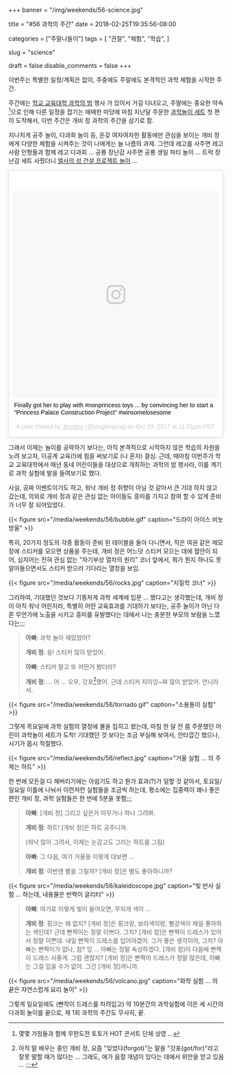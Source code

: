 +++
banner = "/img/weekends/56-science.jpg"

title = "#56 과학의 주간"
date = 2018-02-25T19:35:56-08:00

categories = ["주말나들이"]
tags = [
    "관찰",
    "체험",
    "학습",
]

slug = "science"

draft = false
disable_comments = false
+++

이번주는 특별한 일정/계획은 없이, 주중에도 주말에도 본격적인 과학 체험을
시작한 주간.

<!--more-->

주간에는 [학교 교육대학 과학의
밤](https://ed.stanford.edu/events/community-science-night-gse-0) 행사
가 있어서 거길 다녀오고, 주말에는 중요한 약속[^1]으로 인해 다른 일정을 잡기는
애매한 마당에 마침 지난달 주문한 [과학놀이
세트](http://www.theyoungscientistsclub.com/cliffordthebigreddog/) 첫 편이
도착해서, 이번 주간은 개비 정 과학의 주간을 삼기로 함.

[^1]: 몇몇 가정들과 함께 무한도전 토토가 HOT 콘서트 단체 상영 …

지나치게 공주 놀이, 다과회 놀이 등, 온갖 여자여자한 활동에만 관심을 보이는
개비 정에게 다양한 체험을 시켜주는 것이 나에게는 늘 나름의 과제.
그런데 레고를 사주면 레고 사람 인형들과 함께 레고 다과회 …
공룡 장난감 사주면 공룡 생일 파티 놀이 …
트럭 장난감 세트 사줬더니 [엘사의 성 건설 프로젝트
놀이](https://www.instagram.com/p/Ba3IIqFHjy6/) …

<blockquote class="instagram-media" data-instgrm-captioned
  data-instgrm-permalink="https://www.instagram.com/p/Ba3IIqFHjy6/"
  data-instgrm-version="8"
  style="background:#FFF;border:0;border-radius:3px;box-shadow:0 0 1px 0 rgba(0,0,0,0.5),0 1px 10px 0 rgba(0,0,0,0.15);margin: 1px;max-width:658px;padding:0;width:99.375%;width:-webkit-calc(100% - 5px);width:calc(100% - 5px);">
  <div style="padding:8px;">
  <div style="background:#F8F8F8;line-height:0;margin-top:40px;padding:50% 0;text-align:center;width:100%;">
  <div style="background:url(data:image/png;base64,iVBORw0KGgoAAAANSUhEUgAAACwAAAAsCAMAAAApWqozAAAABGdBTUEAALGPC/xhBQAAAAFzUkdCAK7OHOkAAAAMUExURczMzPf399fX1+bm5mzY9AMAAADiSURBVDjLvZXbEsMgCES5/P8/t9FuRVCRmU73JWlzosgSIIZURCjo/ad+EQJJB4Hv8BFt+IDpQoCx1wjOSBFhh2XssxEIYn3ulI/6MNReE07UIWJEv8UEOWDS88LY97kqyTliJKKtuYBbruAyVh5wOHiXmpi5we58Ek028czwyuQdLKPG1Bkb4NnM+VeAnfHqn1k4+GPT6uGQcvu2h2OVuIf/gWUFyy8OWEpdyZSa3aVCqpVoVvzZZ2VTnn2wU8qzVjDDetO90GSy9mVLqtgYSy231MxrY6I2gGqjrTY0L8fxCxfCBbhWrsYYAAAAAElFTkSuQmCC);display:block;height:44px;margin:0 auto -44px;position:relative;top:-22px;width:44px;"></div>
  </div>
  <p style="margin:8px 0 0 0;padding:0 4px;"><a href="https://www.instagram.com/p/Ba3IIqFHjy6/" style="color:#000;font-family:Arial,sans-serif;font-size:14px;font-style:normal;font-weight:normal;line-height:17px;text-decoration:none;word-wrap:break-word;" target="_blank">Finally got her to play with #nonprincess toys ... by convincing her to start a &#34;Princess Palace Construction Project&#34; #winsomelosesome</a></p>
  <p style="color:#c9c8cd;font-family:Arial,sans-serif;font-size:14px;line-height:17px;margin-bottom:0;margin-top:8px;overflow:hidden;padding:8px 0 7px;text-align:center;text-overflow:ellipsis;white-space:nowrap;">A post shared by <a href="https://www.instagram.com/jongbinjung/"
  style="color:#c9c8cd;font-family:Arial,sans-serif;font-size:14px;font-style:normal;font-weight:normal;line-height:17px;" target="_blank"> Jongbin</a> (@jongbinjung) on <time style="font-family:Arial,sans-serif;font-size:14px;line-height:17px;" datetime="2017-10-30T06:01:49+00:00">Oct 29, 2017 at 11:01pm PDT</time></p>
  </div>
</blockquote><script async defer src="//www.instagram.com/embed.js"></script>

그래서 이제는 놀이를 공략하기 보다는, 아직 본격적으로 시작하지 않은 학습의
차원을 노려 보고자, 이공계 교육(!)에 힘을 써보기로 (나 혼자) 결심.
근데, 때마침 이번주가 학교 교육대학에서 매년 동네 어린이들을 대상으로 개최하는
과학의 밤 행사라, 이를 계기로 과학 실험에 발을 들여보기로 했다.

사실, 공짜 이벤트이기도 하고, 워낙 개비 정 취향이 아닐 것 같아서 큰 기대 하지
않고 갔는데, 의외로 개비 정과 같은 관심 없는 아이들도 흥미를 가지고 참여
할 수 있게 준비가 너무 잘 되어있었다.

{{< figure src="/media/weekends/56/bubble.gif"
  caption="드라이 아이스 비눗방울" >}}

특히, 20가지 정도의 각종 활동이 준비 된 테이블을 돌아 다니면서, 작은 여권
같은 메모장에 스티커를 모으면 상품을 주는데, 개비 정은 어느덧 스티커 모으는
데에 혈안이 되어, 심지어는 전혀 관심 없는 "자기부상 열차의 원리" 코너 앞에서,
뭐가 뭔지 하나도 못 알아들으면서도 스티커 받으러 기다리는 열정을 보임.

{{< figure src="/media/weekends/56/rocks.jpg"
  caption="지질학 코너" >}}

그리하여, 기대했던 것보다 기똥차게 과학 세계에 입문 … 했다고는 생각했는데,
개비 정이 아직 워낙 어린지라, 특별히 어떤 교육효과를 기대하기 보다는,
공주 놀이가 아닌 다른 무언가에 노출을 시키고 흥미를 유발했다는 데에서 나는
충분한 부모의 보람을 느꼈다는;;;

> **아빠**: 과학 놀이 재밌었어?
>
> **개비 정**: 웅! 스티커 많이 받았어.
>
> **아빠**: 스티커 말고 또 어떤거 봤더라?
>
> **개비 정**: … 어 … 오우, 갓포[^2]했어. 근데 스티커 지이잉~짜 많이 받았어. 언니라서.

[^2]: 아직 말 배우는 중인 개비 정, 요즘 "잊었다(forgot)"는 말을 "갓포(got/for)"라고 잘못 말할 때가 많다는 … 그래도, 애가 음절 개념이 있다는 데에서 위안을 얻고 있음 … ;;;

{{< figure src="/media/weekends/56/tornado.gif"
  caption="소용돌이 실험" >}}

그렇게 목요일에 과학 실험의 열정에 불을 집히고 왔는데, 마침
한 달 전 쯤 주문했던 어린이 과학놀이 세트가 도착!
기대했던 것 보다는 조금 부실해 보여서, 안타깝긴 했으나, 시기가 몹시 적절했다.

{{< figure src="/media/weekends/56/reflect.jpg"
  caption="거울 실험 … 의 주제는 하트" >}}

한 번에 모든걸 다 해버리기에는 아쉽기도 하고 뭔가 효과(?)가 덜할 것 같아서,
토요일/일요일 이틀에 나눠서 이런저런 실험들을 조금씩 하는데,
평소에는 집중력이 꽤나 좋은 편인 개비 정, 과학 실험들은 한 번에 5분을 못함;;;

> **아빠**: [개비 정] 그리고 싶은거 아무거나 하나 그려봐.
>
> **개비 정**: 하트! [개비 정]은 하트 공주니까.
>
> (워낙 많이 그려서, 이제는 눈감고도 그리는 하트를 그림)
>
> **아빠**: 그 다음, 여기 거울을 이렇게 대보면 …
>
> **개비 정**: 이번엔 별을 그릴까? [개비 정]은 별도 좋아하니까?

{{< figure src="/media/weekends/56/kaleidoscope.jpg"
  caption="빛 반사 실험 … 하는데, 내용물은 반짝이 글리터" >}}

> **아빠**: 여기로 이렇게 빛이 들어오면, 무지개 색이 …
>
> **개비 정**: 핑크는 왜 없지? [개비 정]은 핑크랑, 보라색이랑, 빨강색이 제일
좋아하는 색인데? 근데 빤짝이는 정말 이쁘다. 그치? [개비 정]은 빤짝이 드레스가
있어서 정말 이쁜데. 내일 빤짝이 드레스를 입어야겠어. 그거 좋은 생각이야,
그치? 아빠는 빤짝이가 없나, 참? 잉 … 아빠는 정말 속상하겠다. [개비 정]이
다음에 빤짝이 드레스 사줄게. 그럼 괜찮지? [개비 정]은 빤짝이 드레스가 정말
많은데, 아빠는 그걸 입을 수가 없어. 그건 [개비 정]꺼니까.

{{< figure src="/media/weekends/56/volcano.jpg"
  caption="화학 실험 … 의 끝은 자연스럽게 요리 놀이" >}}

그렇게 일요일에도 (빤작이 드레스를 차려입고) 약 10분간의 과학실험에 이은
세 시간의 다과회 놀이를 끝으로, 제 1회 과학의 주간도 무사히, 끝.

